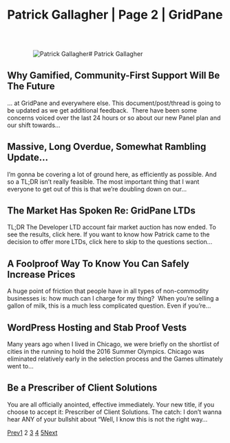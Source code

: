 # Patrick Gallagher | Page 2 | GridPane

![Patrick Gallagher](data:image/svg+xml,%3Csvg%20xmlns='http://www.w3.org/2000/svg'%20width='60'%20height='60'%20viewBox='0%200%2060%2060'%3E%3C/svg%3E)![Patrick Gallagher](https://secure.gravatar.com/avatar/f3b80d7067f913a4c3f4f28a64c96732?s=120&d=identicon&r=g)# Patrick Gallagher

## Why Gamified, Community-First Support Will Be The Future

[](https://gridpane.com/blog/why-gamified-community-first-support-will-be-the-future/)… at GridPane and everywhere else. This document/post/thread is going to be updated as we get additional feedback.  There have been some concerns voiced over the last 24 hours or so about our new Panel plan and our shift towards…

## Massive, Long Overdue, Somewhat Rambling Update…

[](https://gridpane.com/blog/massive-long-overdue-somewhat-rambling-update/)I’m gonna be covering a lot of ground here, as efficiently as possible. And so a TL;DR isn’t really feasible. The most important thing that I want everyone to get out of this is that we’re doubling down on our…

## The Market Has Spoken Re: GridPane LTDs

[](https://gridpane.com/blog/the-market-has-spoken-re-gridpane-ltds/)TL;DR The Developer LTD account fair market auction has now ended. To see the results, click here. If you want to know how Patrick came to the decision to offer more LTDs, click here to skip to the questions section…

## A Foolproof Way To Know You Can Safely Increase Prices

[](https://gridpane.com/blog/a-foolproof-way-to-know-you-can-safely-increase-prices/)A huge point of friction that people have in all types of non-commodity businesses is: how much can I charge for my thing?  When you’re selling a gallon of milk, this is a much less complicated question. Even if you’re…

## WordPress Hosting and Stab Proof Vests

[](https://gridpane.com/blog/wordpress-hosting-and-stab-proof-vests/)Many years ago when I lived in Chicago, we were briefly on the shortlist of cities in the running to hold the 2016 Summer Olympics. Chicago was eliminated relatively early in the selection process and the Games ultimately went to…

## Be a Prescriber of Client Solutions

[](https://gridpane.com/blog/be-a-prescriber-of-client-solutions/)You are all officially anointed, effective immediately. Your new title, if you choose to accept it: Prescriber of Client Solutions. The catch: I don’t wanna hear ANY of your bullshit about “Well, I know this is not the right way…

[Prev](https://gridpane.com/blog/author/patrick/)[1](https://gridpane.com/blog/author/patrick/)
2
[3](https://gridpane.com/blog/author/patrick/page/3/)
[4](https://gridpane.com/blog/author/patrick/page/4/)
[5](https://gridpane.com/blog/author/patrick/page/5/)[Next](https://gridpane.com/blog/author/patrick/page/3/)
 

